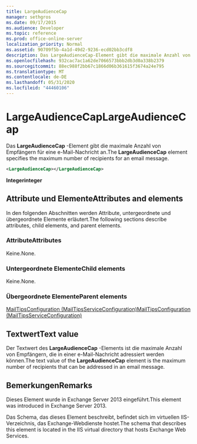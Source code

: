 ```yaml
---
title: LargeAudienceCap
manager: sethgros
ms.date: 09/17/2015
ms.audience: Developer
ms.topic: reference
ms.prod: office-online-server
localization_priority: Normal
ms.assetid: 90709f5b-4a1d-49d2-9236-ecd02bb3cdf8
description: Das LargeAudienceCap-Element gibt die maximale Anzahl von Empfängern für eine e-Mail-Nachricht an.
ms.openlocfilehash: 932cac7ac1a62de7066573bbb2db3d0a338b2379
ms.sourcegitcommit: 88ec988f2bb67c1866d06b361615f3674a24e795
ms.translationtype: MT
ms.contentlocale: de-DE
ms.lasthandoff: 05/31/2020
ms.locfileid: "44460106"
---
```

# <a name="largeaudiencecap"></a><span data-ttu-id="20fdf-103">LargeAudienceCap</span><span class="sxs-lookup"><span data-stu-id="20fdf-103">LargeAudienceCap</span></span>

<span data-ttu-id="20fdf-104">Das **LargeAudienceCap** -Element gibt die maximale Anzahl von Empfängern für eine e-Mail-Nachricht an.</span><span class="sxs-lookup"><span data-stu-id="20fdf-104">The **LargeAudienceCap** element specifies the maximum number of recipients for an email message.</span></span> 
  
```XML
<LargeAudienceCap></LargeAudienceCap>
```

 <span data-ttu-id="20fdf-105">**Integer**</span><span class="sxs-lookup"><span data-stu-id="20fdf-105">**integer**</span></span>
## <a name="attributes-and-elements"></a><span data-ttu-id="20fdf-106">Attribute und Elemente</span><span class="sxs-lookup"><span data-stu-id="20fdf-106">Attributes and elements</span></span>

<span data-ttu-id="20fdf-107">In den folgenden Abschnitten werden Attribute, untergeordnete und übergeordnete Elemente erläutert.</span><span class="sxs-lookup"><span data-stu-id="20fdf-107">The following sections describe attributes, child elements, and parent elements.</span></span>
  
### <a name="attributes"></a><span data-ttu-id="20fdf-108">Attribute</span><span class="sxs-lookup"><span data-stu-id="20fdf-108">Attributes</span></span>

<span data-ttu-id="20fdf-109">Keine.</span><span class="sxs-lookup"><span data-stu-id="20fdf-109">None.</span></span>
  
### <a name="child-elements"></a><span data-ttu-id="20fdf-110">Untergeordnete Elemente</span><span class="sxs-lookup"><span data-stu-id="20fdf-110">Child elements</span></span>

<span data-ttu-id="20fdf-111">Keine.</span><span class="sxs-lookup"><span data-stu-id="20fdf-111">None.</span></span>
  
### <a name="parent-elements"></a><span data-ttu-id="20fdf-112">Übergeordnete Elemente</span><span class="sxs-lookup"><span data-stu-id="20fdf-112">Parent elements</span></span>

[<span data-ttu-id="20fdf-113">MailTipsConfiguration (MailTipsServiceConfiguration)</span><span class="sxs-lookup"><span data-stu-id="20fdf-113">MailTipsConfiguration (MailTipsServiceConfiguration)</span></span>](mailtipsconfiguration-mailtipsserviceconfiguration.md)
  
## <a name="text-value"></a><span data-ttu-id="20fdf-114">Textwert</span><span class="sxs-lookup"><span data-stu-id="20fdf-114">Text value</span></span>

<span data-ttu-id="20fdf-115">Der Textwert des **LargeAudienceCap** -Elements ist die maximale Anzahl von Empfängern, die in einer e-Mail-Nachricht adressiert werden können.</span><span class="sxs-lookup"><span data-stu-id="20fdf-115">The text value of the **LargeAudienceCap** element is the maximum number of recipients that can be addressed in an email message.</span></span> 
  
## <a name="remarks"></a><span data-ttu-id="20fdf-116">Bemerkungen</span><span class="sxs-lookup"><span data-stu-id="20fdf-116">Remarks</span></span>

<span data-ttu-id="20fdf-117">Dieses Element wurde in Exchange Server 2013 eingeführt.</span><span class="sxs-lookup"><span data-stu-id="20fdf-117">This element was introduced in Exchange Server 2013.</span></span>
  
<span data-ttu-id="20fdf-118">Das Schema, das dieses Element beschreibt, befindet sich im virtuellen IIS-Verzeichnis, das Exchange-Webdienste hostet.</span><span class="sxs-lookup"><span data-stu-id="20fdf-118">The schema that describes this element is located in the IIS virtual directory that hosts Exchange Web Services.</span></span>
  

